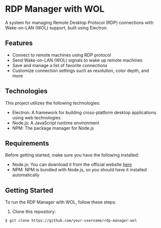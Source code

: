 # RDP Manager with WOL

A system for managing Remote Desktop Protocol (RDP) connections with Wake-on-LAN (WOL) support, built using Electron.

## Features

- Connect to remote machines using RDP protocol
- Send Wake-on-LAN (WOL) signals to wake up remote machines
- Save and manage a list of favorite connections
- Customize connection settings such as resolution, color depth, and more

## Technologies

This project utilizes the following technologies:

- Electron: A framework for building cross-platform desktop applications using web technologies
- Node.js: A JavaScript runtime environment
- NPM: The package manager for Node.js

## Requirements

Before getting started, make sure you have the following installed:

- Node.js: You can download it from the official website [here](https://nodejs.org/en/)
- NPM: NPM is bundled with Node.js, so you should have it installed automatically

## Getting Started

To run the RDP Manager with WOL, follow these steps:

1. Clone this repository:
  ```bash
  $ git clone https://github.com/your-username/rdp-manager-wol
